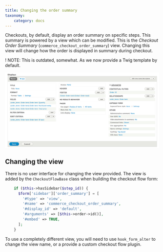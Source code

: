 ```yaml
---
title: Changing the order summary
taxonomy:
    category: docs
---
```


Checkouts, by default, display an order summary on specific steps. This summary is powered by a view which can be modified. This is the *Checkout Order Summary* (`commerce_checkout_order_summary`) view. Changing this view will change how the order is displayed in summary during checkout.

! NOTE: This is outdated, somewhat. As we now provide a Twig template by default.

![Checkout Order Summary view](../images/order-checkout-summary.png)

## Changing the view

There is no user interface for changing the view provided. The view is added by the `CheckoutFlowBase` class when building the checkout flow form:

```php
    if ($this->hasSidebar($step_id)) {
      $form['sidebar']['order_summary'] = [
        '#type' => 'view',
        '#name' => 'commerce_checkout_order_summary',
        '#display_id' => 'default',
        '#arguments' => [$this->order->id()],
        '#embed' => TRUE,
      ];
    }
```

To use a completely different view, you will need to use `hook_form_alter` to change the view name, or a provide a custom checkout flow plugin. 
